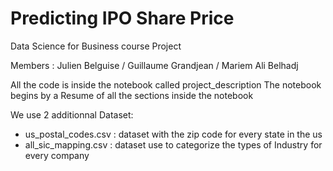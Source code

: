 # Predicting IPO Share Price
Data Science for Business course Project

Members : Julien Belguise / Guillaume Grandjean / Mariem Ali Belhadj



All the code is inside the notebook called project_description
The notebook begins by a Resume of all the sections inside the notebook


We use 2 additionnal Dataset:
- us_postal_codes.csv : dataset with the zip code for every state in the us
- all_sic_mapping.csv : dataset use to categorize the types of Industry for every company
